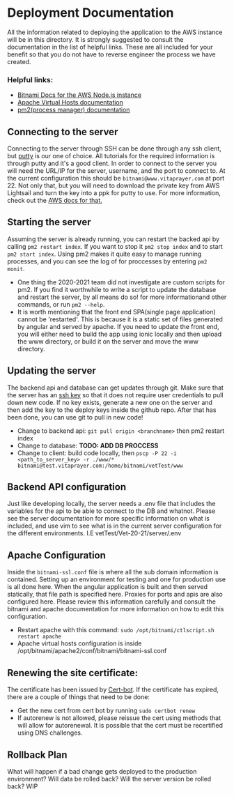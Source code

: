 # Deployment Documentation
All the information related to deploying the application to the AWS instance will be in this directory. It is strongly suggested to consult the documentation in the list of helpful links. These are all included for your benefit so that you do not have to reverse engineer the process we have created.

### Helpful links:
- [Bitnami Docs for the AWS Node.js instance](https://docs.bitnami.com/aws/infrastructure/nodejs/)
- [Apache Virtual Hosts documentation](https://httpd.apache.org/docs/2.4/vhosts/)
- [pm2(process manager) documentation](https://pm2.keymetrics.io/docs/usage/pm2-doc-single-page/)

## Connecting to the server
Connecting to the server through SSH can be done through any ssh client, but [putty](https://www.putty.org/) is our one of choice. All tutorials for the required information is through putty and it's a good client. In order to connect to the server you will need the URL/IP for the server, username, and the port to connect to. At the current configuration this should be `bitnami@www.vitaprayer.com` at port 22. Not only that, but you will need to download the private key from AWS Lightsail and turn the key into a ppk for putty to use. For more information, check out the [AWS docs for that.](https://docs.aws.amazon.com/AWSEC2/latest/UserGuide/putty.html)

## Starting the server
Assuming the server is already running, you can restart the backed api by calling `pm2 restart index`. If you want to stop it `pm2 stop index` and to start  `pm2 start index`. Using pm2 makes it quite easy to manage running processes, and you can see the log of for proccesses by entering `pm2 monit`.
- One thing the 2020-2021 team did not investigate are custom scripts for pm2. If you find it worthwhile to write a script to update the database and restart the server, by all means do so! for more informationand other commands, or run `pm2 --help`.
- It is worth mentioning that the front end SPA(single page application) cannot be 'restarted'. This is because it is a static set of files generated by angular and served by apache. If you need to update the front end, you will either need to build the app using ionic locally and then upload the www directory, or build it on the server and move the www directory.

## Updating the server
The backend api and database can get updates through git. Make sure that the server has an [ssh key](https://docs.github.com/en/github/authenticating-to-github/generating-a-new-ssh-key-and-adding-it-to-the-ssh-agent) so that it does not require user credentials to pull down new code. If no key exists, generate a new one on the server and then add the key to the deploy keys inside the github repo. After that has been done, you can use git to pull in new code!
- Change to backend api: `git pull origin <branchname>` then pm2 restart index
- Change to database: **TODO: ADD DB PROCCESS**
- Change to client: build code locally, then `pscp -P 22 -i <path_to_server_key> -r ./www/* bitnami@test.vitaprayer.com:/home/bitnami/vetTest/www`

## Backend API configuration
Just like developing locally, the server needs a .env file that includes the variables for the api to be able to connect to the DB and whatnot. Please see the server documentation for more specific information on what is included, and use vim to see what is in the current server configuration for the different environments. I.E vetTest/Vet-20-21/server/.env

## Apache Configuration
Inside the `bitnami-ssl.conf` file is where all the sub domain information is contained. Setting up an environment for testing and one for production use is all done here. When the angular application is built and then served statically, that file path is specified here. Proxies for ports and apis are also configured here. Please review this information carefully and consult the bitnami and apache documentation for more information on how to edit this configuration.
- Restart apache with this command: `sudo /opt/bitnami/ctlscript.sh restart apache`
- Apache virtual hosts configuration is inside /opt/bitnami/apache2/conf/bitnami/bitnami-ssl.conf

## Renewing the site certificate:
The certificate has been issued by [Cert-bot](https://certbot.eff.org/). If the certificate has expired, there are a couple of things that need to be done:
 - Get the new cert from cert bot by running ```sudo certbot renew```
 - If autorenew is not allowed, please reissue the cert using methods that will allow for autorenewal. It is possible that the cert must be recertified using DNS challenges.

## Rollback Plan
What will happen if a bad change gets deployed to the production environment? Will data be rolled back? Will the server version be rolled back? WIP
